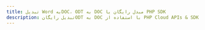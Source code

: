---title: تبدیل Word بهDOC، ODT به DOC مبدل رایگان یا PHP SDKdescription: تبدیل رایگانODT به DOC با استفاده از PHP Cloud APIs & SDK. همچنین اسناد Microsoft Word و OpenOffice را در Cloud ایجاد، ویرایش و رندر کنید.---